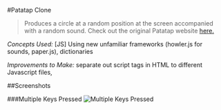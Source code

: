#Patatap Clone

> Produces a circle at a random position at the screen accompanied with a random sound.
> Check out the original Patatap website [here.](http://patatap.com)

_Concepts Used:_ [JS] Using new unfamiliar frameworks (howler.js for sounds, paper.js), dictionaries

_Improvements to Make:_ separate out script tags in HTML to different Javascript files, 

##Screenshots

###Multiple Keys Pressed
![Multiple Keys Pressed](https://raw.githubusercontent.com/cecdelr/ColtSteele_WebDevCourse/master/Projects/PatatapClone/screenshots/img1.png)